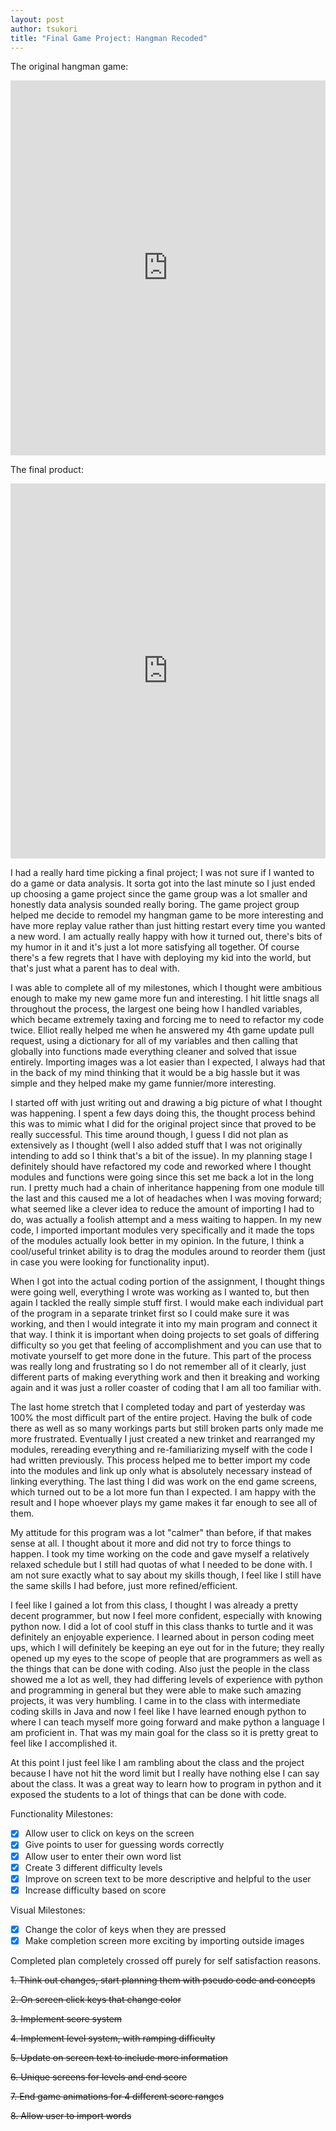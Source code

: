 ```yaml
---
layout: post
author: tsukori
title: "Final Game Project: Hangman Recoded"
---
```


The original hangman game: 

<iframe src="https://trinket.io/embed/python/02cefbfd83" width="100%" height="600" frameborder="0" marginwidth="0" marginheight="0" allowfullscreen></iframe>

The final product:

<iframe src="https://trinket.io/embed/python/cebc13bd85" width="100%" height="600" frameborder="0" marginwidth="0" marginheight="0" allowfullscreen></iframe>

I had a really hard time picking a final project; I was not sure if I wanted to do a game or data analysis. It sorta got into the last minute so I just ended up choosing a game project since the game group was a lot smaller and honestly data analysis sounded really boring. The game project group helped me decide to remodel my hangman game to be more interesting and have more replay value rather than just hitting restart every time you wanted a new word. I am actually really happy with how it turned out, there's bits of my humor in it and it's just a lot more satisfying all together. Of course there's a few regrets that I have with deploying my kid into the world, but that's just what a parent has to deal with. 

I was able to complete all of my milestones, which I thought were ambitious enough to make my new game more fun and interesting. I hit little snags all throughout the process, the largest one being how I handled variables, which became extremely taxing and forcing me to need to refactor my code twice. Elliot really helped me when he answered my 4th game update pull request, using a dictionary for all of my variables and then calling that globally into functions made everything cleaner and solved that issue entirely. Importing images was a lot easier than I expected, I always had that in the back of my mind thinking that it would be a big hassle but it was simple and they helped make my game funnier/more interesting. 

I started off with just writing out and drawing a big picture of what I thought was happening. I spent a few days doing this, the thought process behind this was to mimic what I did for the original project since that proved to be really successful. This time around though, I guess I did not plan as extensively as I thought (well I also added stuff that I was not originally intending to add so I think that's a bit of the issue). In my planning stage I definitely should have refactored my code and reworked where I thought modules and functions were going since this set me back a lot in the long run. I pretty much had a chain of inheritance happening from one module till the last and this caused me a lot of headaches when I was moving forward; what seemed like a clever idea to reduce the amount of importing I had to do, was actually a foolish attempt and a mess waiting to happen. In my new code, I imported important modules very specifically and it made the tops of the modules actually look better in my opinion. In the future, I think a cool/useful trinket ability is to drag the modules around to reorder them (just in case you were looking for functionality input).

When I got into the actual coding portion of the assignment, I thought things were going well, everything I wrote was working as I wanted to, but then again I tackled the really simple stuff first. I would make each individual part of the program in a separate trinket first so I could make sure it was working, and then I would integrate it into my main program and connect it that way. I think it is important when doing projects to set goals of differing difficulty so you get that feeling of accomplishment and you can use that to motivate yourself to get more done in the future. This part of the process was really long and frustrating so I do not remember all of it clearly, just different parts of making everything work and then it breaking and working again and it was just a roller coaster of coding that I am all too familiar with.

The last home stretch that I completed today and part of yesterday was 100% the most difficult part of the entire project. Having the bulk of code there as well as so many workings parts but still broken parts only made me more frustrated. Eventually I just created a new trinket and rearranged my modules, rereading everything and re-familiarizing myself with the code I had written previously. This process helped me to better import my code into the modules and link up only what is absolutely necessary instead of linking everything. The last thing I did was work on the end game screens, which turned out to be a lot more fun than I expected. I am happy with the result and I hope whoever plays my game makes it far enough to see all of them. 

My attitude for this program was a lot "calmer" than before, if that makes sense at all. I thought about it more and did not try to force things to happen. I took my time working on the code and gave myself a relatively relaxed schedule but I still had quotas of what I needed to be done with. I am not sure exactly what to say about my skills though, I feel like I still have the same skills I had before, just more refined/efficient. 

I feel like I gained a lot from this class, I thought I was already a pretty decent programmer, but now I feel more confident, especially with knowing python now. I did a lot of cool stuff in this class thanks to turtle and it was definitely an enjoyable experience. I learned about in person coding meet ups, which I will definitely be keeping an eye out for in the future; they really opened up my eyes to the scope of people that are programmers as well as the things that can be done with coding. Also just the people in the class showed me a lot as well, they had differing levels of experience with python and programming in general but they were able to make such amazing projects, it was very humbling. I came in to the class with intermediate coding skills in Java and now I feel like I have learned enough python to where I can teach myself more going forward and make python a language I am proficient in. That was my main goal for the class so it is pretty great to feel like I accomplished it. 

At this point I just feel like I am rambling about the class and the project because I have not hit the word limit but I really have nothing else I can say about the class. It was a great way to learn how to program in python and it exposed the students to a lot of things that can be done with code. 

Functionality Milestones: 

 - [x] Allow user to click on keys on the screen
 - [x] Give points to user for guessing words correctly
 - [x] Allow user to enter their own word list
 - [x] Create 3 different difficulty levels 
 - [x] Improve on screen text to be more descriptive and helpful to the user
 - [x] Increase difficulty based on score 
 
 Visual Milestones: 
 
 - [x] Change the color of keys when they are pressed
 - [x] Make completion screen more exciting by importing outside images
 
Completed plan completely crossed off purely for self satisfaction reasons. 
 
~~1. Think out changes, start planning them with pseudo code and concepts~~

~~2. On screen click keys that change color~~

~~3. Implement score system~~

~~4. Implement level system, with ramping difficulty~~

~~5. Update on screen text to include more information~~
 
~~6. Unique screens for levels and end score~~
 
~~7. End game animations for 4 different score ranges~~
 
~~8. Allow user to import words~~
